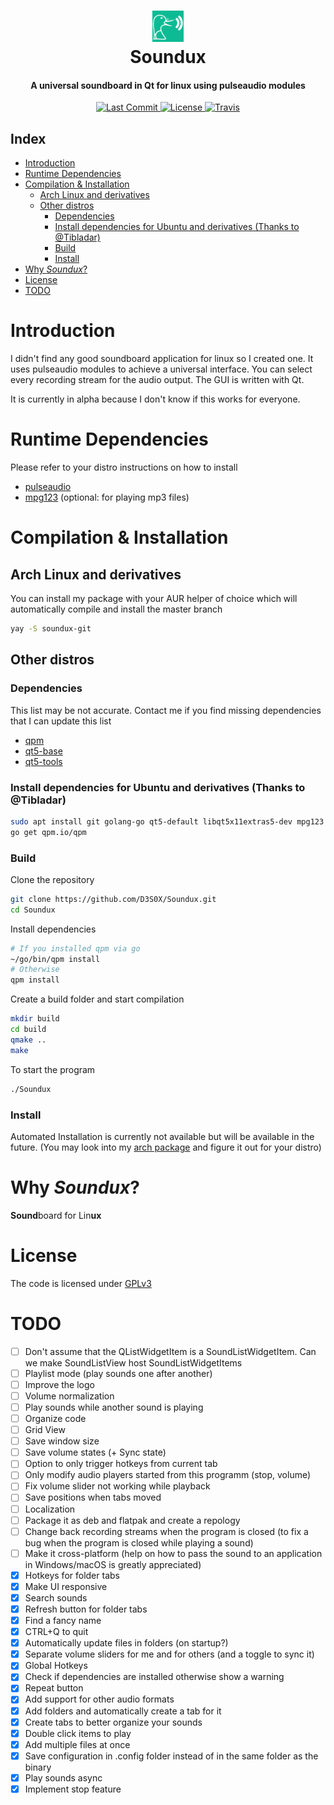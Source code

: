 <div align="center">
  <p>
    <h1>
      <a href="#readme">
        <img src="icon.png" width="50" alt="Soundboard" />
      </a>
      <br />
      Soundux
    </h1>
    <h4>A universal soundboard in Qt for linux using pulseaudio modules</h4>
  </p>
  <p>
    <a href="https://github.com/D3S0X/Soundux/releases">
      <img src="https://img.shields.io/github/last-commit/D3S0X/Soundux.svg?style=for-the-badge" alt="Last Commit" />
    </a>
    <a href="https://github.com/D3S0X/Soundux/blob/master/LICENSE">
      <img src="https://img.shields.io/github/license/D3S0X/Soundux.svg?style=for-the-badge" alt="License" />
    </a>
    <a href="https://travis-ci.com/D3S0X/Soundux">
      <img src="https://img.shields.io/travis/com/D3S0X/Soundux?style=for-the-badge" alt="Travis" />
    </a>
  </p>
</div>

## Index
- [Introduction](#introduction)
- [Runtime Dependencies](#runtime-dependencies)
- [Compilation & Installation](#compilation--installation)
  - [Arch Linux and derivatives](#arch-linux-and-derivatives)
  - [Other distros](#other-distros)
    - [Dependencies](#dependencies)
    - [Install dependencies for Ubuntu and derivatives (Thanks to @Tibladar)](#install-dependencies-for-ubuntu-and-derivatives-thanks-to-tibladar)
    - [Build](#build)
    - [Install](#install)
- [Why _Soundux_?](#why-soundux)
- [License](#license)
- [TODO](#todo)

# Introduction
I didn't find any good soundboard application for linux so I created one. It uses pulseaudio modules to achieve a universal interface. You can select every recording stream for the audio output. The GUI is written with Qt.

It is currently in alpha because I don't know if this works for everyone.

# Runtime Dependencies
Please refer to your distro instructions on how to install
- [pulseaudio](https://gitlab.freedesktop.org/pulseaudio/pulseaudio)
- [mpg123](https://www.mpg123.de/) (optional: for playing mp3 files)

# Compilation & Installation

## Arch Linux and derivatives
You can install my package with your AUR helper of choice which will automatically compile and install the master branch
```sh
yay -S soundux-git
```

## Other distros

### Dependencies
This list may be not accurate. Contact me if you find missing dependencies that I can update this list
- [qpm](https://github.com/Cutehacks/qpm)
- [qt5-base](https://github.com/qt/qtbase)
- [qt5-tools](https://github.com/qt/qt5)

### Install dependencies for Ubuntu and derivatives (Thanks to @Tibladar)
```sh
sudo apt install git golang-go qt5-default libqt5x11extras5-dev mpg123
go get qpm.io/qpm
```

### Build
Clone the repository
```sh
git clone https://github.com/D3S0X/Soundux.git
cd Soundux
```
Install dependencies
```sh
# If you installed qpm via go
~/go/bin/qpm install
# Otherwise
qpm install
```
Create a build folder and start compilation
```sh
mkdir build
cd build
qmake ..
make
```
To start the program
```sh
./Soundux
```

### Install
Automated Installation is currently not available but will be available in the future. (You may look into my [arch package](https://aur.archlinux.org/cgit/aur.git/tree/PKGBUILD?h=soundux-git) and figure it out for your distro)

# Why _Soundux_?

**Sound**board for Lin**ux**

# License
The code is licensed under [GPLv3](LICENSE)

# TODO
- [ ] Don't assume that the QListWidgetItem is a SoundListWidgetItem. Can we make SoundListView host SoundListWidgetItems
- [ ] Playlist mode (play sounds one after another)
- [ ] Improve the logo
- [ ] Volume normalization
- [ ] Play sounds while another sound is playing
- [ ] Organize code
- [ ] Grid View
- [ ] Save window size
- [ ] Save volume states (+ Sync state)
- [ ] Option to only trigger hotkeys from current tab
- [ ] Only modify audio players started from this programm (stop, volume)
- [ ] Fix volume slider not working while playback
- [ ] Save positions when tabs moved
- [ ] Localization
- [ ] Package it as deb and flatpak and create a repology
- [ ] Change back recording streams when the program is closed (to fix a bug when the program is closed while playing a sound)
- [ ] Make it cross-platform (help on how to pass the sound to an application in Windows/macOS is greatly appreciated)
- [x] Hotkeys for folder tabs
- [x] Make UI responsive
- [x] Search sounds
- [x] Refresh button for folder tabs
- [x] Find a fancy name
- [x] CTRL+Q to quit
- [x] Automatically update files in folders (on startup?)
- [x] Separate volume sliders for me and for others (and a toggle to sync it)
- [x] Global Hotkeys
- [x] Check if dependencies are installed otherwise show a warning
- [x] Repeat button
- [x] Add support for other audio formats
- [x] Add folders and automatically create a tab for it
- [x] Create tabs to better organize your sounds
- [x] Double click items to play
- [x] Add multiple files at once
- [x] Save configuration in .config folder instead of in the same folder as the binary
- [x] Play sounds async
- [x] Implement stop feature
